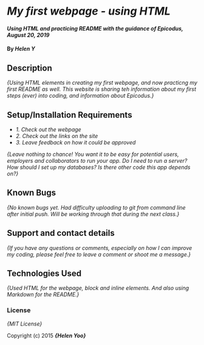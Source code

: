 # _My first webpage - using HTML_

#### _Using HTML and practicing README with the guidance of Epicodus, August 20, 2019_

#### By _**Helen Y**_

## Description

_{Using HTML elements in creating my first webpage, and now practicng my first README as well. This website is sharing teh information about my first steps (ever) into coding, and information about Epicodus.}_

## Setup/Installation Requirements

* _1. Check out the webpage_
* _2. Check out the links on the site_
* _3. Leave feedback on how it could be approved_

_{Leave nothing to chance! You want it to be easy for potential users, employers and collaborators to run your app. Do I need to run a server? How should I set up my databases? Is there other code this app depends on?}_

## Known Bugs

_{No known bugs yet. Had difficulty uploading to git from command line after initial push. Will be working through that during the next class.}_

## Support and contact details

_{If you have any questions or comments, especially on how I can improve my coding, please feel free to leave a comment or shoot me a message.}_

## Technologies Used

_{Used HTML for the webpage, block and inline elements. And also using Markdown for the README.}_

### License

*{MIT License}*

Copyright (c) 2015 **_{Helen Yoo}_**